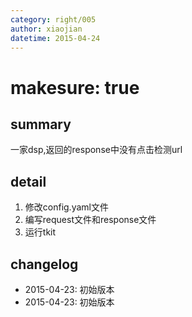 ```yaml
---
category: right/005
author: xiaojian
datetime: 2015-04-24
---
```


# makesure: true

## summary

一家dsp,返回的response中没有点击检测url

## detail

1. 修改config.yaml文件
1. 编写request文件和response文件
1. 运行tkit

## changelog

- 2015-04-23: 初始版本
- 2015-04-23: 初始版本
